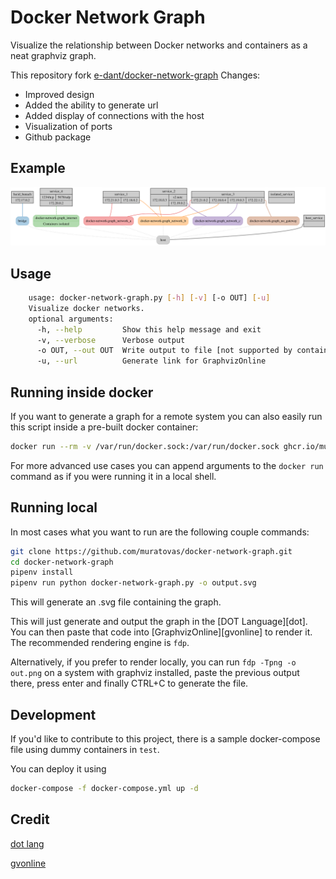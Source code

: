 # Docker Network Graph

Visualize the relationship between Docker networks and containers
as a neat graphviz graph.

This repository fork [e-dant/docker-network-graph](https://github.com/e-dant/docker-network-graph)
Changes:
- Improved design
- Added the ability to generate url
- Added display of connections with the host
- Visualization of ports
- Github package

## Example
![example graph](./example.svg)

## Usage
```bash
    usage: docker-network-graph.py [-h] [-v] [-o OUT] [-u]
    Visualize docker networks.
    optional arguments:
      -h, --help         Show this help message and exit
      -v, --verbose      Verbose output
      -o OUT, --out OUT  Write output to file [not supported by container]
      -u, --url          Generate link for GraphvizOnline
```

## Running inside docker
If you want to generate a graph for a remote system you can also easily
run this script inside a pre-built docker container:

```bash
docker run --rm -v /var/run/docker.sock:/var/run/docker.sock ghcr.io/muratovas/docker-network-graph:latest -u
```

For more advanced use cases you can append arguments to the `docker run`
command as if you were running it in a local shell.

## Running local
In most cases what you want to run are the following couple commands:

```bash
git clone https://github.com/muratovas/docker-network-graph.git
cd docker-network-graph
pipenv install
pipenv run python docker-network-graph.py -o output.svg
```

This will generate an .svg file containing the graph.

This will just generate and output the graph in the [DOT Language][dot].
You can then paste that code into [GraphvizOnline][gvonline]
to render it. The recommended rendering engine is `fdp`.

Alternatively, if you prefer to render locally, you can run
`fdp -Tpng -o out.png` on a system with graphviz installed,
paste the previous output there, press enter and finally CTRL+C to
generate the file.

## Development
If you'd like to contribute to this project, there is a sample docker-compose file
using dummy containers in `test`.

You can deploy it using 
```bash
docker-compose -f docker-compose.yml up -d
```

## Credit

[dot lang](https://www.graphviz.org/doc/info/lang.html)

[gvonline](https://dreampuf.github.io/GraphvizOnline/)
